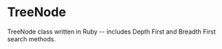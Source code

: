 TreeNode
========
TreeNode class written in Ruby -- includes Depth First and Breadth First search methods. 
